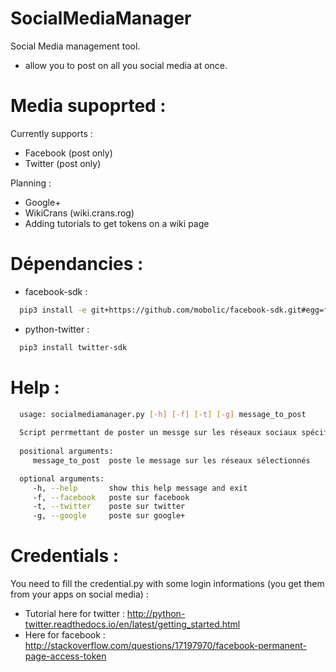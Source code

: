 # SocialMediaManager
Social Media management tool.
  - allow you to post on all you social media at once.

# Media supoprted :
Currently supports :
  - Facebook (post only)
  - Twitter (post only)

Planning :
  - Google+
  - WikiCrans (wiki.crans.rog)
  - Adding tutorials to get tokens on a wiki page

# Dépendancies :
 * facebook-sdk :  
  ```sh 
    pip3 install -e git+https://github.com/mobolic/facebook-sdk.git#egg=facebook-sdk
  ```
 * python-twitter : 
  ```sh
    pip3 install twitter-sdk
  ```

# Help :
  ```sh
    usage: socialmediamanager.py [-h] [-f] [-t] [-g] message_to_post
    
    Script perrmettant de poster un messge sur les réseaux sociaux spécifiés
    
    positional arguments:
       message_to_post  poste le message sur les réseaux sélectionnés

    optional arguments:
       -h, --help       show this help message and exit
       -f, --facebook   poste sur facebook
       -t, --twitter    poste sur twitter
       -g, --google     poste sur google+
  ```

# Credentials : 
You need to fill the credential.py with some login informations (you get them from your apps on social media) :
   - Tutorial here for twitter :  http://python-twitter.readthedocs.io/en/latest/getting_started.html
   - Here for facebook : http://stackoverflow.com/questions/17197970/facebook-permanent-page-access-token



